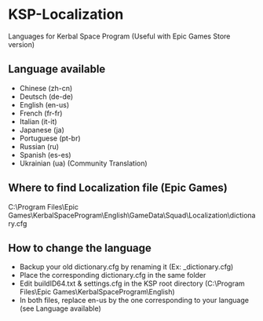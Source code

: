 # KSP-Localization
Languages for Kerbal Space Program (Useful with Epic Games Store version)

## Language available ##
- Chinese (zh-cn)
- Deutsch (de-de)
- English (en-us)
- French (fr-fr)
- Italian (it-it)
- Japanese (ja)
- Portuguese (pt-br)
- Russian (ru)
- Spanish (es-es)
- Ukrainian (ua) (Community Translation)

## Where to find Localization file (Epic Games) ##
C:\Program Files\Epic Games\KerbalSpaceProgram\English\GameData\Squad\Localization\dictionary.cfg

## How to change the language ##
- Backup your old dictionary.cfg by renaming it (Ex: _dictionary.cfg)
- Place the corresponding dictionary.cfg in the same folder
- Edit buildID64.txt & settings.cfg in the KSP root directory (C:\Program Files\Epic Games\KerbalSpaceProgram\English)
- In both files, replace en-us by the one corresponding to your language (see Language available)
